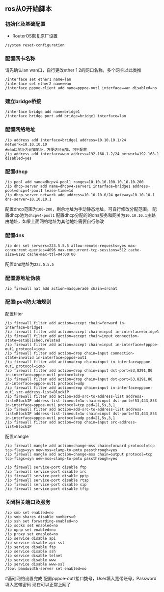 ## ros从0开始脚本
### 初始化及基础配置
* RouterOS恢复原厂设置
``` shell
/system reset-configuration
```
### 配置网卡名称
请先确认lan wan口，自行更改ether 1 2的网口名称，多个网卡以此类推
``` shell
/interface set ether1 name=lan
/interface set ether2 name=wan
/interface pppoe-client add name=pppoe-out1 interface=wan disabled=no
```
### 建立bridge桥接
``` shell
/interface bridge add name=bridge1
/interface bridge port add bridge=bridge1 interface=lan
```
### 配置网络地址
``` shell
/ip address add interface=bridge1 address=10.10.10.1/24 network=10.10.10.10
#wan口地址为光猫地址，方便访问光猫，可不配置
/ip address add interface=wan address=192.168.1.2/24 network=192.168.1 disabled=yes
```
### 配置dhcp
``` shell
/ip pool add name=dhcpv4-pool1 ranges=10.10.10.100-10.10.10.200
/ip dhcp-server add name=dhcpv4-server1 interface=bridge1 address-pool=dhcpv4-pool1 lease-time=1d
/ip dhcp-server network add address=10.10.10.0/24 gateway=10.10.10.1 dns-server=10.10.10.1
```
配置dhcp范围为`100-200`，剩余地址为手动静态地址，可自行修改分配范围。
配置dhcp池为`dhcpv4-pool1`
配置dhcp分配的的dns服务和网关为`10.10.10.1`主路由地址，如果上面网络地址为其他地址需要自行修改
### 配置dns
``` shell
/ip dns set servers=223.5.5.5 allow-remote-requests=yes max-concurrent-queries=4096 max-concurrent-tcp-sessions=512 cache-size=8192 cache-max-ttl=04:00:00
```
配置dns地址为`223.5.5.5`
### 配置源地址伪装
``` shell
/ip firewall nat add action=masquerade chain=srcnat
```
### 配置ipv4防火墙规则
配置filter
``` shell
/ip firewall filter add action=accept chain=forward in-interface=bridge1
/ip firewall filter add action=accept chain=input in-interface=bridge1
/ip firewall filter add action=accept chain=input connection-state=established,related
/ip firewall filter add action=accept chain=input in-interface=!pppoe-out1 protocol=icmp
/ip firewall filter add action=drop chain=input connection-state=invalid in-interface=pppoe-out1
/ip firewall filter add action=drop chain=input in-interface=pppoe-out1 protocol=icmp
/ip firewall filter add action=drop chain=input dst-port=53,8291,80 in-interface=pppoe-out1 protocol=tcp
/ip firewall filter add action=drop chain=input dst-port=53,8291,80 in-interface=pppoe-out1 protocol=udp
/ip firewall filter add action=drop chain=input in-interface=pppoe-out1 src-address-list=BlockIP
/ip firewall filter add action=add-src-to-address-list address-list=BlockIP address-list-timeout=1w chain=input dst-port=!53,443,853 in-interface=pppoe-out1 protocol=tcp psd=21,5s,3,1
/ip firewall filter add action=add-src-to-address-list address-list=BlockIP address-list-timeout=1w chain=input dst-port=!53,443,853 in-interface=pppoe-out1 protocol=udp psd=21,5s,3,1
/ip firewall filter add action=drop chain=input src-address-list=BlockIP
```
配置mangle
``` shell
/ip firewall mangle add action=change-mss chain=forward protocol=tcp tcp-flags=syn new-mss=clamp-to-pmtu passthrough=yes
/ip firewall mangle add action=change-mss chain=output protocol=tcp tcp-flags=syn new-mss=clamp-to-pmtu passthrough=yes
```
``` shell
/ip firewall service-port disable ftp
/ip firewall service-port disable irc
/ip firewall service-port disable pptp
/ip firewall service-port disable rtsp
/ip firewall service-port disable sip
/ip firewall service-port disable tftp
```
### 关闭相关端口及服务
``` shell
/ip smb set enabled=no
/ip smb shares disable numbers=0
/ip ssh set forwarding-enabled=no
/ip socks set enabled=no
/ip upnp set enabled=no
/ip proxy set enabled=no
/ip service disable api
/ip service disable api-ssl
/ip service disable ftp
/ip service disable ssh
/ip service disable telnet
/ip service disable www
/ip service disable www-ssl
/tool bandwidth-server set enabled=no
```

#基础网络设置完成
配置pppoe-out1接口拨号，User填入宽带账号，Password填入宽带密码
现在可以正常上网了


